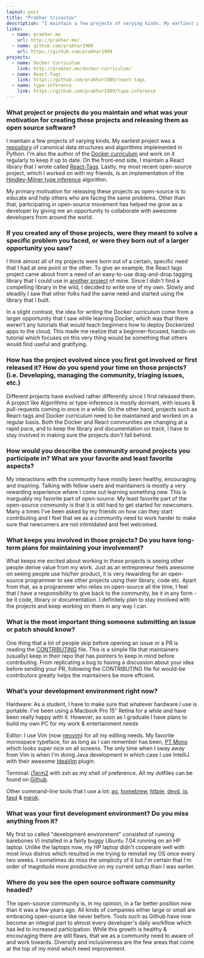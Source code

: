 ```yaml
---
layout: post
title: "Prakhar Srivastav"
description: "I maintain a few projects of varying kinds. My earliest project was a repository of canonical data structures and algorithms implemented in Python."
links:
  - name: prakhar.me
    url: http://prakhar.me/
  - name: github.com/prakhar1989
    url: https://github.com/prakhar1989
projects:
  - name: Docker Curriculum
    link: http://prakhar.me/docker-curriculum/
  - name: React-Tags
    link: https://github.com/prakhar1989/react-tags
  - name: type-inference
    link: https://github.com/prakhar1989/type-inference
---
```


### What project or projects do you maintain and what was your motivation for creating those projects and releasing them as open source software?

I maintain a few projects of varying kinds. My earliest project was a [repository](https://github.com/prakhar1989/Algorithms/) of canonical data structures and algorithms implemented in Python. I'm also the author of the [Docker curriculum](http://prakhar.me/docker-curriculum/) and work on it regularly to keep it up to date. On the front-end side, I maintain a React library that I wrote called [React-Tags](https://github.com/prakhar1989/react-tags). Lastly, my most recent open-source project, which I worked on with my friends, is an implementation of the [Hindley-Milner type inference](https://github.com/prakhar1989/type-inference) algorithm.

My primary motivation for releasing these projects as open-source is to educate and help others who are facing the same problems. Other than that, participating in open-source movement has helped me grow as a developer by giving me an opportunity to collaborate with awesome developers from around the world.

### If you created any of those projects, were they meant to solve a specific problem you faced, or were they born out of a larger opportunity you saw?

I think almost all of my projects were born out of a certain, specific need that I had at one point or the other. To give an example, the React tags project came about from a need of an easy-to-use drag-and-drop tagging library that I could use in [another project](https://github.com/prakhar1989/react-surveyman) of mine. Since I didn't find a compelling library in the wild, I decided to write one of my own. Slowly and steadily I saw that other folks had the same need and started using the library that I built.

In a slight contrast, the idea for writing the Docker curriculum come from a larger opportunity that I saw while learning Docker, which was that there weren't any tutorials that would teach beginners how to deploy Dockerized apps to the cloud. This made me realize that a beginner-focused, hands-on tutorial which focuses on this very thing would be something that others would find useful and gratifying.

### How has the project evolved since you first got involved or first released it? How do you spend your time on those projects? (i.e. Developing, managing the community, triaging issues, etc.)

Different projects have evolved rather differently since I first released them. A project like Algorithms or type-inference is mostly dormant, with issues & pull-requests coming in once in a while. On the other hand, projects such as React-tags and Docker curriculum need to be maintained and worked on a regular basis. Both the Docker and React communities are changing at a rapid pace, and to keep the library and documentation on track, I have to stay involved in making sure the projects don't fall behind.

### How would you describe the community around projects you participate in? What are your favorite and least favorite aspects?

My interactions with the community have mostly been healthy, encouraging and inspiring. Talking with fellow users and maintainers is mostly a very rewarding experience where I come out learning something new. This is inarguably my favorite part of open-source.  My least favorite part of the open-source community is that it is still hard to get started for newcomers. Many a times I've been asked by my friends on how can they start contributing and I feel that we as a community need to work harder to make sure that newcomers are not intimidated and feel welcomed.

### What keeps you involved in those projects? Do you have long-term plans for maintaining your involvement?

What keeps me excited about working in these projects is seeing other people derive value from my work. Just as an entrepreneur feels awesome on seeing people use his/her product, it is very rewarding for an open-source programmer to see other projects using their library, code etc. Apart from that, as a programmer who relies on open-source all the time, I feel that I have a responsibility to give back to the community, be it in any form - be it code, library or documentation. I definitely plan to stay involved with the projects and keep working on them in any way I can.


### What is the most important thing someone submitting an issue or patch should know?

One thing that a lot of people skip before opening an issue or a PR is reading the [CONTRIBUTING](https://github.com/blog/1184-contributing-guidelines) file. This is a simple file that maintainers (usually) keep in their repo that has pointers to keep in mind before contributing. From replicating a bug to having a discussion about your idea before sending your PR, following the CONTRIBUTING file for would-be contributors greatly helps the maintainers be more effcient.

### What’s your development environment right now?

Hardware: As a student, I have to make sure that whatever hardware I use is portable. I've been using a Macbook Pro 15" Retina for a while and have been really happy with it. However, as soon as I graduate I have plans to build my own PC for my work & entertainment needs

Editor: I use Vim (now [neovim](https://neovim.io)) for all my editing needs. My favorite monospace typeface, for as long as I can remember has been, [PT Mono](http://www.paratype.com/public/) which looks super nice on all screens. The only time when I sway away from Vim is when I'm doing Java development in which case I use IntelliJ with their awesome [IdeaVim](https://github.com/JetBrains/ideavim) plugin.

Terminal: [iTerm2](https://www.iterm2.com) with zsh as my shell of preference. All my dotfiles can be found on [Github](https://github.com/prakhar1989/dotfiles).

Other command-line tools that I use a lot: [ag](https://github.com/ggreer/the_silver_searcher), [homebrew](http://brew.sh/index.html), [httpie](https://httpie.org/), [devd](https://github.com/cortesi/devd), [jq](https://github.com/stedolan/jq), [fasd](https://github.com/clvv/fasd) & [ngrok](https://ngrok.com/).

### What was your first development environment? Do you miss anything from it?

My first so called "development environment" consisted of running barebones Vi installed in a fairly buggy Ubuntu 7.04 running on an HP laptop. Unlike the laptops now, my HP laptop didn't cooperate well with most linux distros which resulted in me trying to reinstall my OS once every two weeks. I sometimes do miss the simplicity of it but I'm certain that I'm order of magnitude more productive on my current setup than I was earlier.

### Where do you see the open source software community headed?

The open-source community is, in my opinion, in a far better position now than it was a few years ago. All kinds of companies either large or small are embracing open-source like never before. Tools such as Github have now become an integral part to almost every developer's daily workflow which has led to increased participation. While this growth is healthy & encouraging there are still flaws, that we as a community need to aware of and work towards. Diversity and inclusiveness are the few areas that come at the top of my mind which need improvement.
